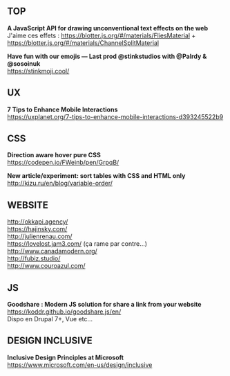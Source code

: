 ## TOP

**A JavaScript API for drawing unconventional text effects on the web**  
J'aime ces effets : https://blotter.js.org/#/materials/FliesMaterial + https://blotter.js.org/#/materials/ChannelSplitMaterial

**Have fun with our emojis — Last prod @stinkstudios with @Palrdy & @sosoinuk**  
https://stinkmoji.cool/


## UX

**7 Tips to Enhance Mobile Interactions**  
https://uxplanet.org/7-tips-to-enhance-mobile-interactions-d393245522b9


## CSS

**Direction aware hover pure CSS**  
https://codepen.io/FWeinb/pen/GrpqB/

**New article/experiment: sort tables with CSS and HTML only**  
http://kizu.ru/en/blog/variable-order/


## WEBSITE 

http://okkapi.agency/  
https://hajinsky.com/  
http://julienrenau.com/  
https://lovelost.jam3.com/ (ça rame par contre...)  
http://www.canadamodern.org/  
http://fubiz.studio/  
http://www.couroazul.com/


## JS

**Goodshare : Modern JS solution for share a link from your website**  
https://koddr.github.io/goodshare.js/en/  
Dispo en Drupal 7+, Vue etc...


## DESIGN INCLUSIVE

**Inclusive Design Principles at Microsoft**  
https://www.microsoft.com/en-us/design/inclusive

